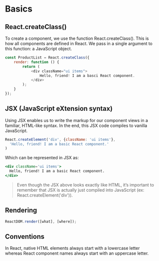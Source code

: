 # Basics

## React.createClass()

To create a component, we use the function React.createClass(). This is how all components are defined in React. We pass in a single argument to this function: a JavaScript object.

```js
const ProductList = React.createClass({
    render: function () {
        return (
            <div className="ui items">
                Hello, friend! I am a basci React component.
            </div>
        );
    }
});
```

## JSX (JavaScript eXtension syntax)

Using JSX enables us to write the markup for our component views in a familiar, HTML-like syntax. In the end, this JSX code compiles to vanilla JavaScript.

```js
React.createElement('div', {className: 'ui items'},
  'Hello, friend! I am a basic React component.'
)
```

Which can be represented in JSX as:

```jsx
<div className='ui items'>
  Hello, friend! I am a basic React component.
</div>
```

> Even though the JSX above looks exactly like HTML, it’s important to remember that JSX is actually just compiled into JavaScript (ex: React.createElement('div')).

## Rendering

```js
ReactDOM.render([what], [where]);
```

## Conventions

In React, native HTML elements always start with a lowercase letter whereas React component names always start with an uppercase letter.


